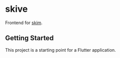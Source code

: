 # skive

Frontend for [skim](https://book.skimproj.com/).

## Getting Started

This project is a starting point for a Flutter application.
